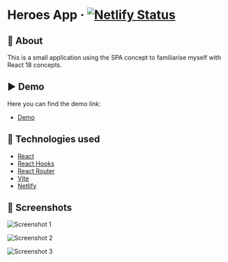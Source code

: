 # Heroes App · [![Netlify Status](https://api.netlify.com/api/v1/badges/d46d491a-a13c-4af8-95eb-91ac51d2c7b5/deploy-status)](https://app.netlify.com/sites/heroes-app-vite/deploys)

## 🎯 About
This is a small application using the SPA concept to familiarise myself with React 18 concepts.

## ▶️ Demo

Here you can find the demo link:

- [Demo](https://heroes-app-vite.netlify.app)

## :rocket: Technologies used

- [React](https://reactjs.org/)
- [React Hooks](https://reactjs.org/docs/hooks-intro.html)
- [React Router](https://reactrouter.com/web/guides/quick-start)
- [Vite](https://vitejs.dev/)
- [Netlify](https://www.netlify.com)

## 📸 Screenshots
![Screenshot 1](https://cdn.jsdelivr.net/gh/lumalisan/assets-cdn/heroes-app-vite/screen1.jpg)

![Screenshot 2](https://cdn.jsdelivr.net/gh/lumalisan/assets-cdn/heroes-app-vite/screen2.jpg)

![Screenshot 3](https://cdn.jsdelivr.net/gh/lumalisan/assets-cdn/heroes-app-vite/screen3.jpg)
